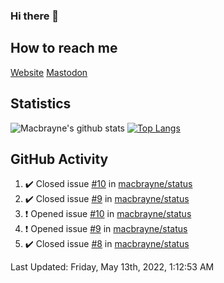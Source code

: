 ### Hi there 👋
## How to reach me
[Website](https://macbrayne.de)
[Mastodon](https://norden.social/@florentin)
<!--
Missing: Email
-->
## Statistics
![Macbrayne's github stats](https://github-readme-stats.vercel.app/api?username=macbrayne&count_private=true&show_icons=true&hide_rank=true&custom_title=macbrayne's%20GitHub%20Stats)
[![Top Langs](https://github-readme-stats.vercel.app/api/top-langs/?username=macbrayne&exclude_repo=liftron&layout=compact)](https://github.com/anuraghazra/github-readme-stats)
## GitHub Activity

<!--RECENT_ACTIVITY:start-->
1. ✔️ Closed issue [#10](https://github.com/macbrayne/status/issues/10) in [macbrayne/status](https://github.com/macbrayne/status)
2. ✔️ Closed issue [#9](https://github.com/macbrayne/status/issues/9) in [macbrayne/status](https://github.com/macbrayne/status)
3. ❗️ Opened issue [#10](https://github.com/macbrayne/status/issues/10) in [macbrayne/status](https://github.com/macbrayne/status)
4. ❗️ Opened issue [#9](https://github.com/macbrayne/status/issues/9) in [macbrayne/status](https://github.com/macbrayne/status)
5. ✔️ Closed issue [#8](https://github.com/macbrayne/status/issues/8) in [macbrayne/status](https://github.com/macbrayne/status)
<!--RECENT_ACTIVITY:end-->

<!--RECENT_ACTIVITY:last_update-->
Last Updated: Friday, May 13th, 2022, 1:12:53 AM
<!--RECENT_ACTIVITY:last_update_end-->


<!--
**macbrayne/macbrayne** is a ✨ _special_ ✨ repository because its `README.md` (this file) appears on your GitHub profile.

Here are some ideas to get you started:

- 🔭 I’m currently working on ...
- 🌱 I’m currently learning ...
- 👯 I’m looking to collaborate on ...
- 🤔 I’m looking for help with ...
- 💬 Ask me about ...
- 📫 How to reach me: ...
- 😄 Pronouns: ...
- ⚡ Fun fact: ...
-->
